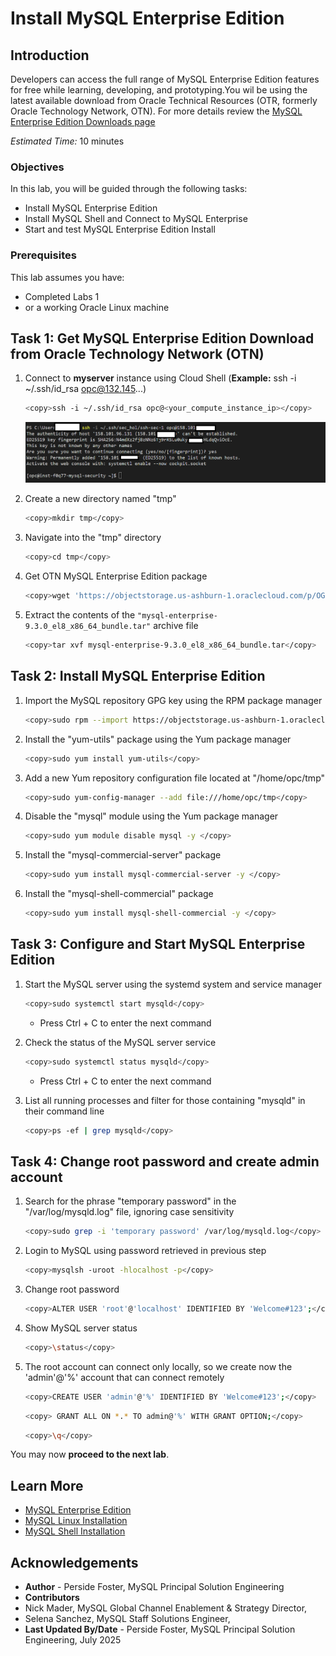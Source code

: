 # Install MySQL Enterprise Edition

## Introduction

Developers can access the full range of MySQL Enterprise Edition features for free while learning, developing, and prototyping.You wil be using the latest available download  from Oracle Technical Resources (OTR, formerly Oracle Technology Network, OTN). For more details review the   [MySQL Enterprise Edition Downloads page](https://www.oracle.com/mysql/technologies/mysql-enterprise-edition-downloads.html)

_Estimated Time:_ 10 minutes

### Objectives

In this lab, you will be guided through the following tasks:

- Install MySQL Enterprise Edition
- Install MySQL Shell and Connect to MySQL Enterprise 
- Start and test MySQL Enterprise Edition Install


### Prerequisites

This lab assumes you have:

- Completed Labs 1 
- or a working Oracle Linux machine

## Task 1: Get MySQL Enterprise Edition Download from Oracle Technology Network (OTN)

1. Connect to **myserver** instance using Cloud Shell (**Example:** ssh -i  ~/.ssh/id_rsa opc@132.145...)

     ```bash
    <copy>ssh -i ~/.ssh/id_rsa opc@<your_compute_instance_ip></copy>
    ```

    ![CONNECT](./images/ssh-login-2.png " ")

2. Create a new directory named "tmp"

    ```bash
    <copy>mkdir tmp</copy>
    ```

3. Navigate into the "tmp" directory

     ```bash
    <copy>cd tmp</copy>
    ```

4. Get  OTN MySQL Enterprise Edition package

    ```bash
    <copy>wget 'https://objectstorage.us-ashburn-1.oraclecloud.com/p/OG6aTpLGugOeCftxqcU1D4d1k360Zko_MC9cYLeZSdchpDhTwIwwZ9gX4nVBboMT/n/idazzjlcjqzj/b/mysql-ee-downloads/o/Oracle%20Technical%20Resource(OTR)/mysql-enterprise-9.3.0_el8_x86_64_bundle.tar'</copy>
    ```

5. Extract the contents of the `"mysql-enterprise-9.3.0_el8_x86_64_bundle.tar"` archive file

    ```bash
    <copy>tar xvf mysql-enterprise-9.3.0_el8_x86_64_bundle.tar</copy>
    ```

## Task 2: Install MySQL Enterprise Edition

1. Import the MySQL repository GPG key using the RPM package manager

    ```bash
    <copy>sudo rpm --import https://objectstorage.us-ashburn-1.oraclecloud.com/p/Yja90YIvw39JvHu0YusNxl_wdKS-1hPt0_a_39eT_ihp-xm8kYR3CA3eKe5ny99C/n/idazzjlcjqzj/b/mysql-ee-downloads/o/RPM-GPG-KEY-mysql-2023</copy>
    ```

2. Install the "yum-utils" package using the Yum package manager

    ```bash
    <copy>sudo yum install yum-utils</copy>
    ```

3. Add a new Yum repository configuration file located at "/home/opc/tmp"

    ```bash
    <copy>sudo yum-config-manager --add file:///home/opc/tmp</copy>
    ```
 
4. Disable the "mysql" module using the Yum package manager

    ```bash
    <copy>sudo yum module disable mysql -y </copy>
    ```

5. Install the "mysql-commercial-server" package

    ```bash
    <copy>sudo yum install mysql-commercial-server -y </copy>
    ```

6. Install the "mysql-shell-commercial" package

    ```bash
    <copy>sudo yum install mysql-shell-commercial -y </copy>
    ```

## Task 3: Configure and Start MySQL Enterprise Edition

1. Start the MySQL server using the systemd system and service manager

    ```bash
    <copy>sudo systemctl start mysqld</copy>
    ```

    - Press Ctrl + C to enter the next command 

2. Check the status of the MySQL server service

    ```bash
    <copy>sudo systemctl status mysqld</copy>
    ```

    - Press Ctrl + C to enter the next command 

3. List all running processes and filter for those containing "mysqld" in their command line

    ```bash
    <copy>ps -ef | grep mysqld</copy>
    ```

## Task 4: Change root password and create admin account

1. Search for the phrase "temporary password" in the "/var/log/mysqld.log" file, ignoring case sensitivity

    ```bash
    <copy>sudo grep -i 'temporary password' /var/log/mysqld.log</copy>
    ```

2. Login to MySQL using password retrieved in previous step

    ```bash
    <copy>mysqlsh -uroot -hlocalhost -p</copy>
    ```

3. Change root password

    ```bash
    <copy>ALTER USER 'root'@'localhost' IDENTIFIED BY 'Welcome#123';</copy>
    ```

4. Show MySQL server  status

    ```bash
    <copy>\status</copy>
    ```

5. The root account can connect only locally, so we create now the 'admin'@'%' account that can connect remotely

    ```bash
    <copy>CREATE USER 'admin'@'%' IDENTIFIED BY 'Welcome#123';</copy>
    ```

    ```bash
    <copy> GRANT ALL ON *.* TO admin@'%' WITH GRANT OPTION;</copy>
    ```

    ```bash
    <copy>\q</copy>
    ```

You may now **proceed to the next lab**.

## Learn More

- [MySQL Enterprise Edition](https://www.oracle.com/mysql/enterprise/)
- [MySQL Linux Installation](https://dev.mysql.com/doc/en/binary-installation.html)
- [MySQL Shell Installation](https://dev.mysql.com/doc/mysql-shell/en/mysql-shell-install.html)

## Acknowledgements

- **Author** - Perside Foster, MySQL Principal Solution Engineering
- **Contributors** 
- Nick Mader, MySQL Global Channel Enablement & Strategy Director, 
- Selena Sanchez, MySQL Staff Solutions Engineer,
- **Last Updated By/Date** - Perside Foster, MySQL Principal Solution Engineering, July   2025

